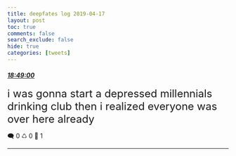 ```yaml
---
title: deepfates log 2019-04-17
layout: post
toc: true
comments: false
search_exclude: false
hide: true
categories: [tweets]
---
```



#### <a href = "https://twitter.com/deepfates/status/1118677774602948609">*18:49:00*</a>

<font size="5">i was gonna start a depressed millennials drinking club then i realized everyone was over here already</font>



🗨️ 0 ♺ 0 🤍  1   

---
    
            


